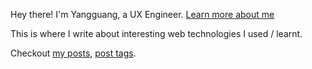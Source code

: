 Hey there! I'm Yangguang, a UX Engineer. [Learn more about me](https://liyangguang.com)

This is where I write about interesting web technologies I used / learnt.

Checkout [my posts](./posts), [post tags](./tags).
